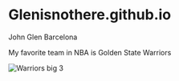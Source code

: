 # Glenisnothere.github.io
John Glen Barcelona

My favorite team in NBA is Golden State Warriors 

![Warriors big 3](https://clutchpoints.com/_next/image?url=https%3A%2F%2Fwp.clutchpoints.com%2Fwp-content%2Fuploads%2F2023%2F08%2Fwarriors-x-must-watch-games-on-2023-24-nba-schedule-ranked.jpeg&w=1920&q=75)
